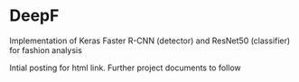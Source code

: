 # DeepF
Implementation of Keras Faster R-CNN (detector) and ResNet50 (classifier) for fashion analysis

Intial posting for html link. Further project documents to follow
